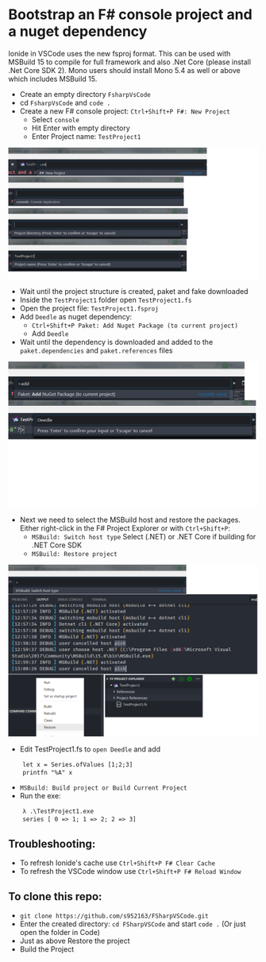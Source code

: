 # Bootstrap an F# console project and a nuget dependency

Ionide in VSCode uses the new fsproj format. This can be used with MSBuild 15 to compile for full framework and also .Net Core (please install .Net Core SDK 2). Mono users should install Mono 5.4 as well or above which includes MSBuild 15.

* Create an empty directory `FsharpVsCode`  
* cd `FsharpVsCode` and  `code .`   
* Create a new F# console project: `Ctrl+Shift+P F#: New Project`
    * Select `console`
    * Hit Enter with empty directory
    * Enter Project name: `TestProject1`

![Create a new F# console Project](./images/Image1.png)

* Wait until the project structure is created, paket and fake downloaded
* Inside the `TestProject1` folder open `TestProject1.fs`
* Open the project file: `TestProject1.fsproj`
* Add `Deedle` as nuget dependency:
    * `Ctrl+Shift+P Paket: Add Nuget Package (to current project)`
    * Add `Deedle`  
* Wait until the dependency is downloaded and added to the `paket.dependencies` and `paket.references` files  

![Add nuget package to project](./images/Image2.png)   

* Next we need to select the MSBuild host and restore the packages. Either right-click in the F# Project Explorer or with `Ctrl+Shift+P`:
    * `MSBuild: Switch host type` Select (.NET) or .NET Core if building for .NET Core SDK
    * `MSBuild: Restore project`

![Restore the packages](./images/Image3.png)

* Edit TestProject1.fs to `open Deedle`  and add 
```
    let x = Series.ofValues [1;2;3] 
    printfn "%A" x
```
* `MSBuild: Build project or Build Current Project`   
* Run the exe:   
```
    λ .\TestProject1.exe
    series [ 0 => 1; 1 => 2; 2 => 3]
```


## Troubleshooting:  
* To refresh Ionide's cache use `Ctrl+Shift+P F# Clear Cache` 
* To refresh the VSCode window use `Ctrl+Shift+P F# Reload Window` 

## To clone this repo:
* `git clone https://github.com/s952163/FSharpVSCode.git`
* Enter the created directory: `cd FSharpVSCode` and start `code .` (Or just open the folder in Code)
* Just as above Restore the project
* Build the Project